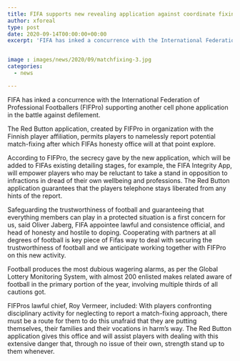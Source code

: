 ```yaml
---
title: FIFA supports new revealing application against coordinate fixing
author: xforeal 
type: post
date: 2020-09-14T00:00:00+00:00
excerpt: 'FIFA has inked a concurrence with the International Federation of Professional Footballers (FIFPro) supporting another cell phone application in the battle against corruption '


image : images/news/2020/09/matchfixing-3.jpg
categories:
  - news

---
```

FIFA has inked a concurrence with the International Federation of Professional Footballers (FIFPro) supporting another cell phone application in the battle against defilement. 

The Red Button application, created by FIFPro in organization with the Finnish player affiliation, permits players to namelessly report potential match-fixing after which FIFAs honesty office will at that point explore. 

According to FIFPro, the secrecy gave by the new application, which will be added to FIFAs existing detailing stages, for example, the FIFA Integrity App, will empower players who may be reluctant to take a stand in opposition to infractions in dread of their own wellbeing and professions. The Red Button application guarantees that the players telephone stays liberated from any hints of the report. 

Safeguarding the trustworthiness of football and guaranteeing that everything members can play in a protected situation is a first concern for us, said Oliver Jaberg, FIFA appointee lawful and consistence official, and head of honesty and hostile to doping. Cooperating with partners at all degrees of football is key piece of Fifas way to deal with securing the trustworthiness of football and we anticipate working together with FIFPro on this new activity. 

Football produces the most dubious wagering alarms, as per the Global Lottery Monitoring System, with almost 200 enlisted makes related aware of football in the primary portion of the year, involving multiple thirds of all cautions got. 

FIFPros lawful chief, Roy Vermeer, included: With players confronting disciplinary activity for neglecting to report a match-fixing approach, there must be a route for them to do this unafraid that they are putting themselves, their families and their vocations in harm&#8217;s way. The Red Button application gives this office and will assist players with dealing with this extensive danger that, through no issue of their own, strength stand up to them whenever.
